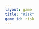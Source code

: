 ```yaml
---
layout: game
title: "Risk"
game_id: risk
---
```


<!-- This file is data-driven from _data/games/risk.yml --> 